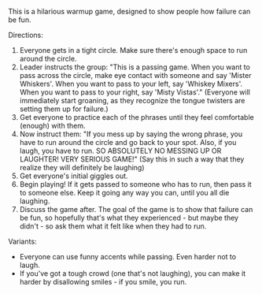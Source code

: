 This is a hilarious warmup game, designed to show people how failure can be fun.

Directions:
1. Everyone gets in a tight circle. Make sure there's enough space to run around the circle.
2. Leader instructs the group: "This is a passing game. When you want to pass across the circle, make eye contact with someone and say 'Mister Whiskers'. When you want to pass to your left, say 'Whiskey Mixers'. When you want to pass to your right, say 'Misty Vistas'." (Everyone will immediately start groaning, as they recognize the tongue twisters are setting them up for failure.)
4. Get everyone to practice each of the phrases until they feel comfortable (enough) with them.
5. Now instruct them: "If you mess up by saying the wrong phrase, you have to run around the circle and go back to your spot. Also, if you laugh, you have to run. SO ABSOLUTELY NO MESSING UP OR LAUGHTER! VERY SERIOUS GAME!" (Say this in such a way that they realize they will definitely be laughing)
6. Get everyone's initial giggles out.
7. Begin playing! If it gets passed to someone who has to run, then pass it to someone else. Keep it going any way you can, until you all die laughing.
8. Discuss the game after. The goal of the game is to show that failure can be fun, so hopefully that's what they experienced - but maybe they didn't - so ask them what it felt like when they had to run.

Variants:
* Everyone can use funny accents while passing. Even harder not to laugh.
* If you've got a tough crowd (one that's not laughing), you can make it harder by disallowing smiles - if you smile, you run. 